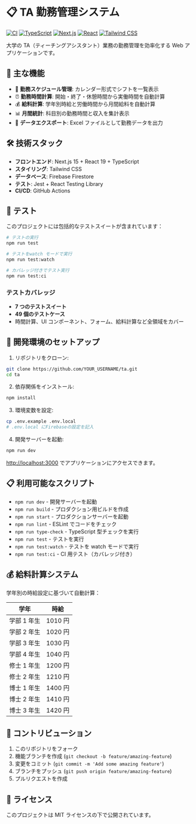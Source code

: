 # 📋 TA 勤務管理システム

[![CI](https://github.com/YOUR_USERNAME/ta/actions/workflows/ci.yml/badge.svg)](https://github.com/YOUR_USERNAME/ta/actions/workflows/ci.yml)
[![TypeScript](https://img.shields.io/badge/TypeScript-007ACC?logo=typescript&logoColor=white)](https://www.typescriptlang.org/)
[![Next.js](https://img.shields.io/badge/Next.js-000000?logo=next.js&logoColor=white)](https://nextjs.org/)
[![React](https://img.shields.io/badge/React-20232A?logo=react&logoColor=61DAFB)](https://reactjs.org/)
[![Tailwind CSS](https://img.shields.io/badge/Tailwind_CSS-38B2AC?logo=tailwind-css&logoColor=white)](https://tailwindcss.com/)

大学の TA（ティーチングアシスタント）業務の勤務管理を効率化する Web アプリケーションです。

## 🎯 主な機能

- 📅 **勤務スケジュール管理**: カレンダー形式でシフトを一覧表示
- ⏰ **勤務時間計算**: 開始・終了・休憩時間から実働時間を自動計算
- 💰 **給料計算**: 学年別時給と労働時間から月間給料を自動計算
- 📊 **月間統計**: 科目別の勤務時間と収入を集計表示
- 📄 **データエクスポート**: Excel ファイルとして勤務データを出力

## 🛠️ 技術スタック

- **フロントエンド**: Next.js 15 + React 19 + TypeScript
- **スタイリング**: Tailwind CSS
- **データベース**: Firebase Firestore
- **テスト**: Jest + React Testing Library
- **CI/CD**: GitHub Actions

## 🧪 テスト

このプロジェクトには包括的なテストスイートが含まれています：

```bash
# テストの実行
npm run test

# テストをwatch モードで実行
npm run test:watch

# カバレッジ付きでテスト実行
npm run test:ci
```

### テストカバレッジ

- **7 つのテストスイート**
- **49 個のテストケース**
- 時間計算、UI コンポーネント、フォーム、給料計算など全領域をカバー

## 🚀 開発環境のセットアップ

1. リポジトリをクローン:

```bash
git clone https://github.com/YOUR_USERNAME/ta.git
cd ta
```

2. 依存関係をインストール:

```bash
npm install
```

3. 環境変数を設定:

```bash
cp .env.example .env.local
# .env.local にFirebaseの設定を記入
```

4. 開発サーバーを起動:

```bash
npm run dev
```

[http://localhost:3000](http://localhost:3000) でアプリケーションにアクセスできます。

## 📋 利用可能なスクリプト

- `npm run dev` - 開発サーバーを起動
- `npm run build` - プロダクション用ビルドを作成
- `npm run start` - プロダクションサーバーを起動
- `npm run lint` - ESLint でコードをチェック
- `npm run type-check` - TypeScript 型チェックを実行
- `npm run test` - テストを実行
- `npm run test:watch` - テストを watch モードで実行
- `npm run test:ci` - CI 用テスト（カバレッジ付き）

## 💰 給料計算システム

学年別の時給設定に基づいて自動計算：

| 学年        | 時給    |
| ----------- | ------- |
| 学部 1 年生 | 1010 円 |
| 学部 2 年生 | 1020 円 |
| 学部 3 年生 | 1030 円 |
| 学部 4 年生 | 1040 円 |
| 修士 1 年生 | 1200 円 |
| 修士 2 年生 | 1210 円 |
| 博士 1 年生 | 1400 円 |
| 博士 2 年生 | 1410 円 |
| 博士 3 年生 | 1420 円 |

## 🤝 コントリビューション

1. このリポジトリをフォーク
2. 機能ブランチを作成 (`git checkout -b feature/amazing-feature`)
3. 変更をコミット (`git commit -m 'Add some amazing feature'`)
4. ブランチをプッシュ (`git push origin feature/amazing-feature`)
5. プルリクエストを作成

## 📄 ライセンス

このプロジェクトは MIT ライセンスの下で公開されています。
